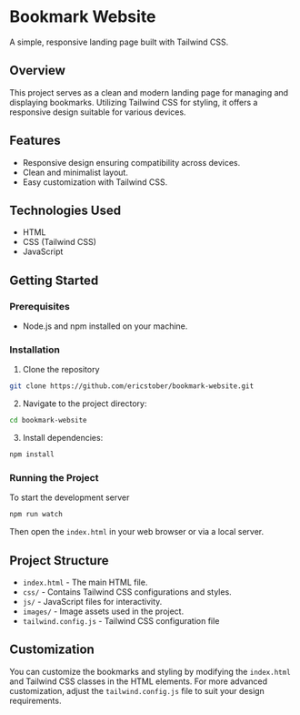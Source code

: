 # Bookmark Website

A simple, responsive landing page built with Tailwind CSS.

## Overview

This project serves as a clean and modern landing page for managing and displaying bookmarks. Utilizing Tailwind CSS for styling, it offers a responsive design suitable for various devices.

## Features

- Responsive design ensuring compatibility across devices.
- Clean and minimalist layout.
- Easy customization with Tailwind CSS.

## Technologies Used

- HTML
- CSS (Tailwind CSS)
- JavaScript

## Getting Started

### Prerequisites

- Node.js and npm installed on your machine.

### Installation

1. Clone the repository

```bash
git clone https://github.com/ericstober/bookmark-website.git
```

2. Navigate to the project directory:

```bash
cd bookmark-website
```

3. Install dependencies:

```bash
npm install
```

### Running the Project

To start the development server

```bash
npm run watch
```

Then open the `index.html` in your web browser or via a local server.

## Project Structure

- `index.html` - The main HTML file.
- `css/` - Contains Tailwind CSS configurations and styles.
- `js/` - JavaScript files for interactivity.
- `images/` - Image assets used in the project.
- `tailwind.config.js` - Tailwind CSS configuration file

## Customization

You can customize the bookmarks and styling by modifying the `index.html` and Tailwind CSS classes in the HTML elements. For more advanced customization, adjust the `tailwind.config.js` file to suit your design requirements.
